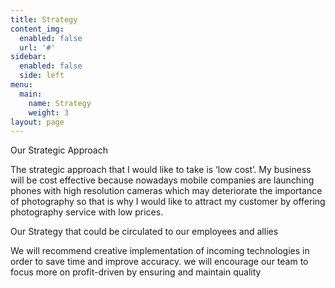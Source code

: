```yaml
---
title: Strategy
content_img:
  enabled: false
  url: '#'
sidebar:
  enabled: false
  side: left
menu:
  main:
    name: Strategy
    weight: 3
layout: page
---
```

Our Strategic Approach

The strategic approach that I would like to take is ‘low cost’. My business will be cost effective because
 nowadays mobile companies are launching phones with high resolution cameras which may deteriorate the importance of photography so that is why I would like to attract my customer by offering photography service with low prices.

Our Strategy that could be circulated to our employees and allies

We will recommend creative implementation of incoming technologies in order to save time and improve accuracy. we will encourage our team to focus more on profit-driven by ensuring and maintain quality
